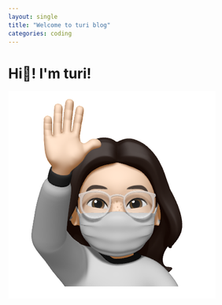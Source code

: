 ```yaml
---
layout: single
title: "Welcome to turi blog"
categories: coding
---
```


# Hi👋! I'm turi!

![author-logo](../images/2021-11-03-first/author-logo-16359534539861.png)
